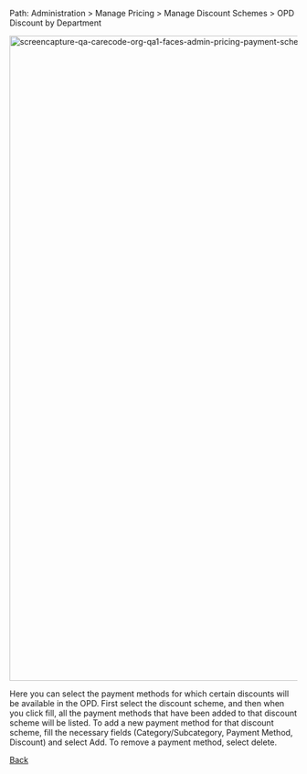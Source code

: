 Path: Administration > Manage Pricing > Manage Discount Schemes > OPD Discount by Department


<img width="1932" height="1131" alt="screencapture-qa-carecode-org-qa1-faces-admin-pricing-payment-scheme-discount-opd-by-department-xhtml-2025-07-29-08_25_32" src="https://github.com/user-attachments/assets/3be6a175-c7bc-460d-accf-1e001cd0fd46" />


Here you can select the payment methods for which certain discounts will be available in the OPD. First select the discount scheme, and then when you click fill, all the payment methods that have been added to that discount scheme will be listed. To add a new payment method for that discount scheme, fill the necessary fields (Category/Subcategory, Payment Method, Discount) and select Add. To remove a payment method, select delete.

[Back](https://github.com/hmislk/hmis/wiki/Manage-Pricing)